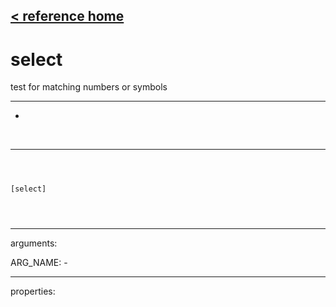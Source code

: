 [< reference home](ceammc_lib.html)
---

# select


test for matching numbers or symbols

---

-
<br>


---


```



[select]


            
```

---
arguments:

ARG_NAME: -<br>

---
properties:


